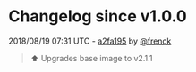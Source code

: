 # Changelog since v1.0.0

2018/08/19 07:31 UTC - [a2fa195](https://github.com/hassio-addons/addon-airsonos/commit/a2fa1952bd53611c581ae48f9cc360aa477227a4) by [@frenck](https://github.com/frenck)
> :arrow_up: Upgrades base image to v2.1.1 

